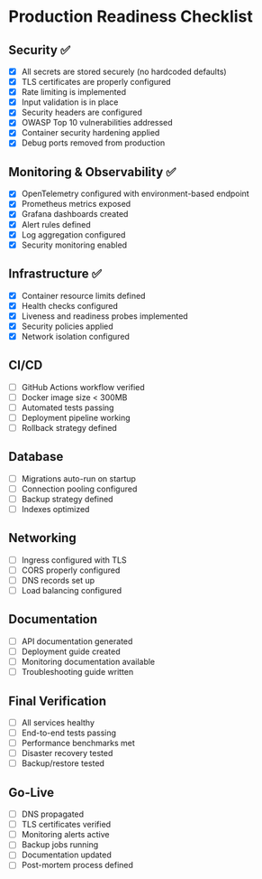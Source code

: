 # Production Readiness Checklist

## Security ✅
- [x] All secrets are stored securely (no hardcoded defaults)
- [x] TLS certificates are properly configured
- [x] Rate limiting is implemented
- [x] Input validation is in place
- [x] Security headers are configured
- [x] OWASP Top 10 vulnerabilities addressed
- [x] Container security hardening applied
- [x] Debug ports removed from production

## Monitoring & Observability ✅
- [x] OpenTelemetry configured with environment-based endpoint
- [x] Prometheus metrics exposed
- [x] Grafana dashboards created
- [x] Alert rules defined
- [x] Log aggregation configured
- [x] Security monitoring enabled

## Infrastructure ✅
- [x] Container resource limits defined
- [x] Health checks configured
- [x] Liveness and readiness probes implemented
- [x] Security policies applied
- [x] Network isolation configured

## CI/CD
- [ ] GitHub Actions workflow verified
- [ ] Docker image size < 300MB
- [ ] Automated tests passing
- [ ] Deployment pipeline working
- [ ] Rollback strategy defined

## Database
- [ ] Migrations auto-run on startup
- [ ] Connection pooling configured
- [ ] Backup strategy defined
- [ ] Indexes optimized

## Networking
- [ ] Ingress configured with TLS
- [ ] CORS properly configured
- [ ] DNS records set up
- [ ] Load balancing configured

## Documentation
- [ ] API documentation generated
- [ ] Deployment guide created
- [ ] Monitoring documentation available
- [ ] Troubleshooting guide written

## Final Verification
- [ ] All services healthy
- [ ] End-to-end tests passing
- [ ] Performance benchmarks met
- [ ] Disaster recovery tested
- [ ] Backup/restore tested

## Go-Live
- [ ] DNS propagated
- [ ] TLS certificates verified
- [ ] Monitoring alerts active
- [ ] Backup jobs running
- [ ] Documentation updated
- [ ] Post-mortem process defined
